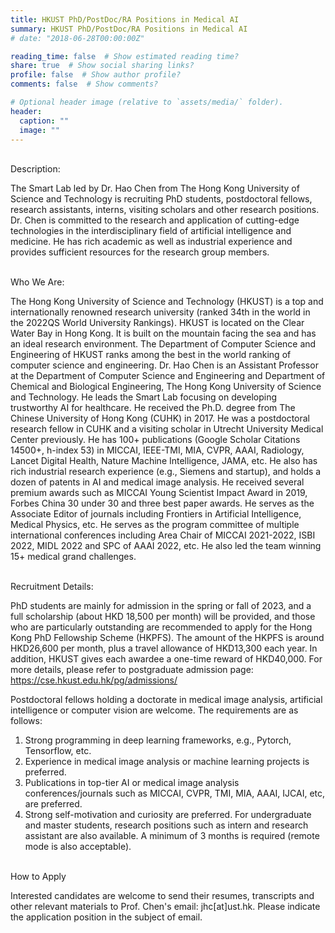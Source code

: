 ```yaml
---
title: HKUST PhD/PostDoc/RA Positions in Medical AI
summary: HKUST PhD/PostDoc/RA Positions in Medical AI
# date: "2018-06-28T00:00:00Z"

reading_time: false  # Show estimated reading time?
share: true  # Show social sharing links?
profile: false  # Show author profile?
comments: false  # Show comments?

# Optional header image (relative to `assets/media/` folder).
header:
  caption: ""
  image: ""
---
```

<br>Description:<br>

The Smart Lab led by Dr. Hao Chen from The Hong Kong University of Science and Technology is
recruiting PhD students, postdoctoral fellows, research assistants, interns, visiting scholars and
other research positions. Dr. Chen is committed to the research and application of cutting-edge
technologies in the interdisciplinary field of artificial intelligence and medicine. He has rich
academic as well as industrial experience and provides sufficient resources for the research group
members.

<br>Who We Are:<br>

The Hong Kong University of Science and Technology (HKUST) is a top and internationally
renowned research university (ranked 34th in the world in the 2022QS World University
Rankings). HKUST is located on the Clear Water Bay in Hong Kong. It is built on the mountain
facing the sea and has an ideal research environment. The Department of Computer Science and
Engineering of HKUST ranks among the best in the world ranking of computer science and
engineering.
Dr. Hao Chen is an Assistant Professor at the Department of Computer Science and Engineering
and Department of Chemical and Biological Engineering, The Hong Kong University of Science
and Technology. He leads the Smart Lab focusing on developing trustworthy AI for healthcare.
He received the Ph.D. degree from The Chinese University of Hong Kong (CUHK) in 2017. He was
a postdoctoral research fellow in CUHK and a visiting scholar in Utrecht University Medical Center
previously. He has 100+ publications (Google Scholar Citations 14500+, h-index 53) in MICCAI,
IEEE-TMI, MIA, CVPR, AAAI, Radiology, Lancet Digital Health, Nature Machine Intelligence, JAMA,
etc. He also has rich industrial research experience (e.g., Siemens and startup), and holds a dozen
of patents in AI and medical image analysis. He received several premium awards such as MICCAI
Young Scientist Impact Award in 2019, Forbes China 30 under 30 and three best paper awards.
He serves as the Associate Editor of journals including Frontiers in Artificial Intelligence, Medical
Physics, etc. He serves as the program committee of multiple international conferences including
Area Chair of MICCAI 2021-2022, ISBI 2022, MIDL 2022 and SPC of AAAI 2022, etc. He also led the
team winning 15+ medical grand challenges.

<br>Recruitment Details:<br>

PhD students are mainly for admission in the spring or fall of 2023, and a full scholarship (about
HKD 18,500 per month) will be provided, and those who are particularly outstanding are
recommended to apply for the Hong Kong PhD Fellowship Scheme (HKPFS). The amount of the
HKPFS is around HKD26,600 per month, plus a travel allowance of HKD13,300 each year. In
addition, HKUST gives each awardee a one-time reward of HKD40,000. For more details, please
refer to postgraduate admission page: https://cse.hkust.edu.hk/pg/admissions/

Postdoctoral fellows holding a doctorate in medical image analysis, artificial intelligence or
computer vision are welcome. The requirements are as follows:
1. Strong programming in deep learning frameworks, e.g., Pytorch, Tensorflow, etc.
2. Experience in medical image analysis or machine learning projects is preferred.
3. Publications in top-tier AI or medical image analysis conferences/journals such as MICCAI,
CVPR, TMI, MIA, AAAI, IJCAI, etc, are preferred.
4. Strong self-motivation and curiosity are preferred.
For undergraduate and master students, research positions such as intern and research
assistant are also available. A minimum of 3 months is required (remote mode is also acceptable).

<br>How to Apply<br>

Interested candidates are welcome to send their resumes, transcripts and other relevant
materials to Prof. Chen's email: jhc[at]ust.hk. Please indicate the application position in the subject
of email.
